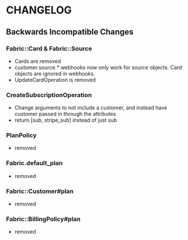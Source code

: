 # CHANGELOG

## Backwards Incompatible Changes

### Fabric::Card & Fabric::Source

* Cards are removed
* customer.source.* webhooks now only work for source objects. Card objects are ignored in webhooks.
* UpdateCardOperation is removed

### CreateSubscriptionOperation

* Change arguments to not include a customer, and instead have customer passed in through the attributes
* return [sub, stripe_sub] instead of just sub

### PlanPolicy

* removed

### Fabric.default_plan

* removed

### Fabric::Customer#plan

* removed

### Fabric::BillingPolicy#plan

* removed
